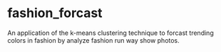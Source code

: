# fashion_forcast
An application of the k-means clustering technique to forcast trending colors in fashion by analyze fashion run way show photos.
